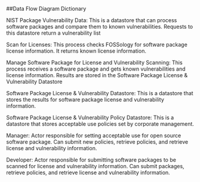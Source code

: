 ##Data Flow Diagram Dictionary

NIST Package Vulnerability Data: This is a datastore that can process software packages and compare them to known vulnerabilities. Requests to this datastore return a vulnerability list

Scan for Licenses: This process checks FOSSology for software package license information. It returns known license information.

Manage Software Package for License and Vulnerability Scanning: This process receives a software package and gets known vulnerabilities and license information. Results are stored in the Software Package License & Vulnerability Datastore

Software Package License & Vulnerability Datastore: This is a datastore that stores the results for software package license and vulnerability information.

Software Package License & Vulnerability Policy Datastore: This is a datastore that stores acceptable use policies set by corporate management.

Manager: Actor responsible for setting acceptable use for open source software package. Can submit new policies, retrieve policies, and retrieve license and vulnerability information.

Developer: Actor responsible for submitting software packages to be scanned for license and vulnerability information. Can submit packages, retrieve policies, and retrieve license and vulnerability information.
